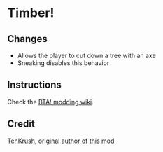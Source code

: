 # Timber!

## Changes

* Allows the player to cut down a tree with an axe
* Sneaking disables this behavior

## Instructions

Check the [BTA! modding wiki](https://github.com/Amb0s/bta-modding-documentation/wiki).

## Credit

[TehKrush, original author of this mod](https://www.minecraftforum.net/forums/mapping-and-modding-java-edition/minecraft-mods/1272364-1-6-2-tehkrushs-mod-archive-timber-plasticcraft)